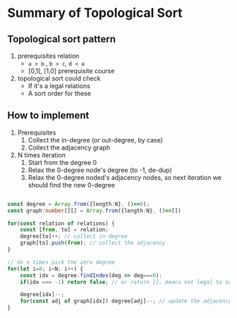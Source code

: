 # Summary of Topological Sort

## Topological sort pattern

1. prerequisites relation
    - `a > b` , `b > c`, `d < a`
    - [0,1], [1,0] prerequisite course
2. topological sort could check
    - If it's a legal relations
    - A sort order for these

## How to implement

1. Prerequisites
    1. Collect the in-degree (or out-degree, by case)
    2. Collect the adjacency graph
2. N times iteration
    1. Start from the degree 0
    2. Relax the 0-degree node's degree (to -1, de-dup)
    3. Relax the 0-degree noded's adjacency nodes, so next iteration we should find the new 0-degree

```typescript

const degree = Array.from({length:N}, ()=>0);
const graph:number[][] = Array.from({length:N}, ()=>[])

for(const relation of relations) {
    const [from, to] = relation;
    degree[to]++; // collect in-degree
    graph[to].push(from); // collect the adjacency
}

// do n times pick the zero degree
for(let i=0; i<N; i++) {
    const idx = degree.findIndex(deg => deg===0);
    if(idx === -1) return false; // or return [], means not legal to sort

    degree[idx]--;
    for(const adj of graph[idx]) degree[adj]--; // update the adjacency node's degree
}
```